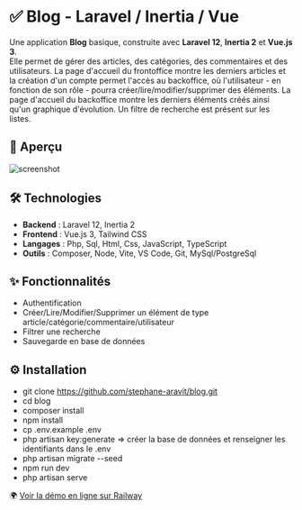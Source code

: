 # ✅ Blog - Laravel / Inertia / Vue

Une application **Blog** basique, construite avec **Laravel 12**, **Inertia 2** et **Vue.js 3**.  
Elle permet de gérer des articles, des catégories, des commentaires et des utilisateurs.
La page d'accueil du frontoffice montre les derniers articles et la création d'un compte permet l'accès au backoffice, où l'utilisateur - en fonction de son rôle - pourra créer/lire/modifier/supprimer des éléments.
La page d'accueil du backoffice montre les derniers éléments créés ainsi qu'un graphique d'évolution.
Un filtre de recherche est présent sur les listes.


## 👀 Aperçu
![screenshot](src/assets/screenshot.png)



## 🛠️ Technologies
- **Backend** : Laravel 12, Inertia 2
- **Frontend** : Vue.js 3, Tailwind CSS  
- **Langages** : Php, Sql, Html, Css, JavaScript, TypeScript
- **Outils** : Composer, Node, Vite, VS Code, Git, MySql/PostgreSql 



## ✨ Fonctionnalités
- Authentification
- Créer/Lire/Modifier/Supprimer un élément de type article/catégorie/commentaire/utilisateur 
- Filtrer une recherche  
- Sauvegarde en base de données



## ⚙️ Installation

- git clone https://github.com/stephane-aravit/blog.git
- cd blog
- composer install
- npm install
- cp .env.example .env
- php artisan key:generate
=> créer la base de données et renseigner les identifiants dans le .env
- php artisan migrate --seed
- npm run dev
- php artisan serve



🌍 <a href="https://blog-production-3592.up.railway.app" target="_blank" rel="noopener noreferrer">Voir la démo en ligne sur Railway</a>

